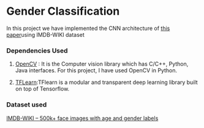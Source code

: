 # Gender Classification 

In this project we have implemented the CNN architecture of [this paper](https://www.cv-foundation.org/openaccess/content_cvpr_workshops_2015/W08/papers/Levi_Age_and_Gender_2015_CVPR_paper.pdf)using IMDB-WIKI dataset 

### Dependencies Used

1. [OpenCV](https://opencv.org) : It is the Computer vision library which has C/C++, Python, Java interfaces. For this project, I have used OpenCV in Python.

2. [TFLearn](http://tflearn.org/):TFlearn is a modular and transparent deep learning library built on top of Tensorflow. 


### Dataset used

[IMDB-WIKI – 500k+ face images with age and gender labels](https://data.vision.ee.ethz.ch/cvl/rrothe/imdb-wiki/)


<!-- ### Paper implemented

[Age and Gender Classification using Convolutional Neural Networks](https://www.cv-foundation.org/openaccess/content_cvpr_workshops_2015/W08/papers/Levi_Age_and_Gender_2015_CVPR_paper.pdf)
 -->